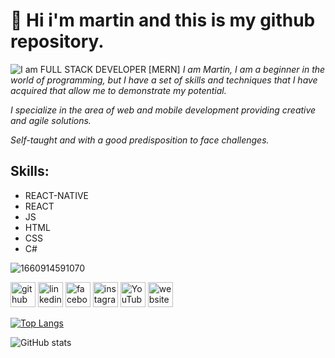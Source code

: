 # 👋 Hi i'm martin and this is my github repository.
![I am FULL STACK DEVELOPER [MERN]](https://user-images.githubusercontent.com/62455807/117752869-ea3a8000-b1ed-11eb-9f58-3741d3448010.png)
_I am Martin, I am a beginner in the world of programming, but I have a set of skills and techniques that I have acquired that allow me to demonstrate my potential._


_I specialize in the area of ​​web and mobile development providing creative and agile solutions._


_Self-taught and with a good predisposition to face challenges._

## Skills: 
*  REACT-NATIVE 
*  REACT  
*  JS  
*  HTML 
*  CSS 
*  C#

![1660914591070](https://user-images.githubusercontent.com/62455807/185928303-76aaa406-5305-483e-b7b3-25b579d4a4d4.gif)


[<img src='https://cdn.jsdelivr.net/npm/simple-icons@3.0.1/icons/github.svg' alt='github' height='40'>](https://github.com/Tincho3604)  [<img src='https://cdn.jsdelivr.net/npm/simple-icons@3.0.1/icons/linkedin.svg' alt='linkedin' height='40'>](https://www.linkedin.com/in/martin-cumpe-77736a198/)  [<img src='https://cdn.jsdelivr.net/npm/simple-icons@3.0.1/icons/facebook.svg' alt='facebook' height='40'>](https://www.facebook.com/martin.cumpe/)  [<img src='https://cdn.jsdelivr.net/npm/simple-icons@3.0.1/icons/instagram.svg' alt='instagram' height='40'>](https://www.instagram.com/tincho_cumpe/)  [<img src='https://cdn.jsdelivr.net/npm/simple-icons@3.0.1/icons/youtube.svg' alt='YouTube' height='40'>](https://www.youtube.com/channel/UClLM6Omg3qFe4GQzCHOJ11g)  [<img src='https://cdn.jsdelivr.net/npm/simple-icons@3.0.1/icons/icloud.svg' alt='website' height='40'>](https://unruffled-kare-0cfe62.netlify.app/)  

[![Top Langs](https://github-readme-stats.vercel.app/api/top-langs/?username=Tincho3604)](https://github.com/anuraghazra/github-readme-stats)

![GitHub stats](https://github-readme-stats.vercel.app/api?username=Tincho3604&show_icons=true&count_private=true)  


